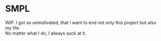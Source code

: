 # SMPL
WIP. I got so unmotivated, that I want to end not only this project but also my life.  
No matter what I do, I always suck at it.  
